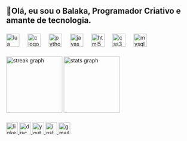 <h2 align="left">👋Olá, eu sou o Balaka, Programador Criativo e amante de tecnologia.</h2>

###

<div align="left">
  <img src="https://cdn.jsdelivr.net/gh/devicons/devicon/icons/lua/lua-original.svg" height="35" alt="lua logo"  />
  <img width="14" />
  <img src="https://cdn.jsdelivr.net/gh/devicons/devicon/icons/c/c-plain.svg" height="35" alt="c logo"  />
  <img width="14" />
  <img src="https://cdn.jsdelivr.net/gh/devicons/devicon/icons/python/python-plain.svg" height="35" alt="python logo"  />
  <img width="14" />
  <img src="https://cdn.jsdelivr.net/gh/devicons/devicon/icons/javascript/javascript-original.svg" height="35" alt="javascript logo"  />
  <img width="14" />
  <img src="https://cdn.jsdelivr.net/gh/devicons/devicon/icons/html5/html5-plain.svg" height="35" alt="html5 logo"  />
  <img width="14" />
  <img src="https://cdn.jsdelivr.net/gh/devicons/devicon/icons/css3/css3-plain.svg" height="35" alt="css3 logo"  />
  <img width="14" />
  <img src="https://cdn.jsdelivr.net/gh/devicons/devicon/icons/mysql/mysql-original.svg" height="35" alt="mysql logo"  />
</div>

###

<div align="left">
  <img src="https://streak-stats.demolab.com?user=BalakaDEV&locale=en&mode=daily&theme=ayu-mirage&hide_border=false&border_radius=5&order=3" height="150" alt="streak graph"  />
  <img src="https://github-readme-stats.vercel.app/api?username=BalakaDEV&hide_title=false&hide_rank=false&show_icons=true&include_all_commits=true&count_private=true&disable_animations=false&theme=ayu-mirage&locale=en&hide_border=false&order=1" height="150" alt="stats graph"  />
</div>

###

<div align="left">
  <a href="https://www.linkedin.com/in/guilherme-alem/" target="_blank">
    <img src="https://img.shields.io/static/v1?message=LinkedIn&logo=linkedin&label=&color=c6a86f&logoColor=white&labelColor=c6a86f&style=for-the-badge" height="31" alt="linkedin logo"  />
  </a>
  <a href="balakadev" target="_blank">
    <img src="https://img.shields.io/static/v1?message=Discord&logo=discord&label=&color=c6a86f&logoColor=white&labelColor=c6a86f&style=for-the-badge" height="31" alt="discord logo"  />
  </a>
  <a href="https://youtube.com/@balakadev2219?si=JsGpyio_QBc9ZYKH" target="_blank">
    <img src="https://img.shields.io/static/v1?message=Youtube&logo=youtube&label=&color=c6a86f&logoColor=white&labelColor=c6a86f&style=for-the-badge" height="31" alt="youtube logo"  />
  </a>
  <a href="https://www.instagram.com/gui.alem/?utm_source=ig_web_button_share_sheet" target="_blank">
    <img src="https://img.shields.io/static/v1?message=Instagram&logo=instagram&label=&color=c6a86f&logoColor=white&labelColor=c6a86f&style=for-the-badge" height="31" alt="instagram logo"  />
  </a>
  <a href="mailto:gui.alem123@gmail.com" target="_blank">
    <img src="https://img.shields.io/static/v1?message=Gmail&logo=gmail&label=&color=c6a86f&logoColor=white&labelColor=c6a86f&style=for-the-badge" height="31" alt="gmail logo"  />
  </a>
</div>

###
